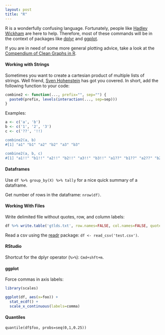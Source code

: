 ```yaml
---
layout: post 
title: "R"
---
```


R is a wonderfully confusing language. Fortunately, people like [Hadley
Wickham][hadley] are here to help. Therefore, most of these commands will be
in the context of packages like [dplyr][dpl] and [ggplot][ggp].

If you are in need of some more general plotting advice, take a look at the [Compendium of Clean Graphs in R][comp].

[hadley]:https://github.com/hadley
[ggp]:https://github.com/hadley/ggplot2
[dpl]:https://github.com/hadley/dplyr
[comp]:http://shinyapps.org/apps/RGraphCompendium/index.php


#### Working with Strings

Sometimes you want to create a cartesian product of multiple lists of strings. Well friend, [Sven Hohenstein][cart]
has got you covered. In short, add the following function to your code:

```R
combine2 <- function(..., prefix="", sep="") {
  paste0(prefix, levels(interaction(..., sep=sep)))
}
```

Examples:

```R
a <- c('a', 'b')
b <- c('1', '2', '3')
c <- c('??', '!!)

combine2(a, b)
#[1] "a1" "b1" "a2" "b2" "a3" "b3"

combine2(a, b, c)
#[1] "a1!!" "b1!!" "a2!!" "b2!!" "a3!!" "b3!!" "a1??" "b1??" "a2??" "b2??" "a3??" "b3??"
```

[cart]:http://codereview.stackexchange.com/questions/58595/generating-cartesian-product-of-strings-in-r




#### Dataframes

Use `df %>% group_by(X) %>% tally` for a nice quick summary of a dataframe.

Get number of rows in the dataframe: `nrow(df)`.

#### Working With Files

Write delimited file without quotes, row, and column labels:

```r
df %>% write.table('gtlds.txt', row.names=FALSE, col.names=FALSE, quote=FALSE)
```

Read a csv using the [readr][readr] package: `df <- read_csv('test.csv')`.

[readr]: https://github.com/hadley/readr

#### RStudio

Shortcut for the dplyr operator (`%>%`): `Cmd+shft+m`.

#### ggplot

Force commas in axis labels:
```r
library(scales)

ggplot(df, aes(x=foo)) +
  stat_ecdf() +
  scale_x_continuous(labels=comma)
```

#### Quantiles

`quantile(df$foo, probs=seq(0,1,0.25))`
